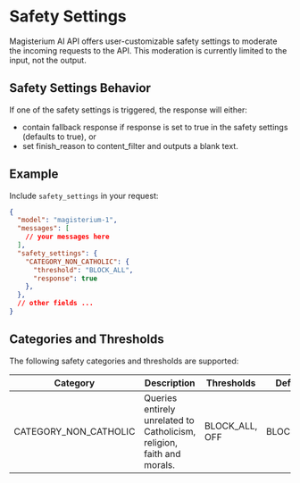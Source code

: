 # Safety Settings

Magisterium AI API offers user-customizable safety settings to moderate the incoming requests to the API. This moderation is currently limited to the input, not the output.

## Safety Settings Behavior

If one of the safety settings is triggered, the response will either:

- contain fallback response if response is set to true in the safety settings (defaults to true), or
- set finish_reason to content_filter and outputs a blank text.

## Example

Include `safety_settings` in your request:

```json
{
  "model": "magisterium-1",
  "messages": [
    // your messages here
  ],
  "safety_settings": {
    "CATEGORY_NON_CATHOLIC": {
      "threshold": "BLOCK_ALL",
      "response": true
    },
  },
  // other fields ...
}
```

## Categories and Thresholds

The following safety categories and thresholds are supported:

| Category              | Description                                                                 | Thresholds      | Default    |
|-----------------------|-----------------------------------------------------------------------------|-----------------|------------|
| CATEGORY_NON_CATHOLIC | Queries entirely unrelated to Catholicism, religion, faith and morals.      | BLOCK_ALL, OFF  | BLOCK_ALL  |


